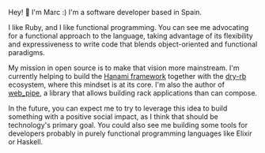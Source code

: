Hey! 👋  I'm Marc :) I'm a software developer based in Spain.

I like Ruby, and I like functional programming. You can see me advocating for a functional approach to the language, taking advantage of its flexibility and expressiveness to write code that blends object-oriented and functional paradigms.

My mission in open source is to make that vision more mainstream. I'm currently helping to build the [Hanami framework](https://github.com/hanami) together with the [dry-rb](https://github.com/dry-rb) ecosystem, where this mindset is at its core. I'm also the author of [web_pipe](https://github.com/waiting-for-dev/web_pipe), a library that allows building rack applications than can compose.

In the future, you can expect me to try to leverage this idea to build something with a positive social impact, as I think that should be technology's primary goal. You could also see me building some tools for developers probably in purely functional programming languages like Elixir or Haskell.
